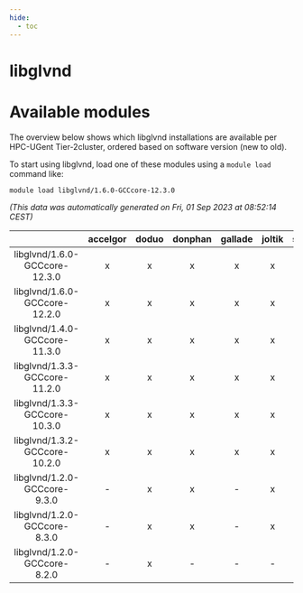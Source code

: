 ```yaml
---
hide:
  - toc
---
```


libglvnd
========

# Available modules


The overview below shows which libglvnd installations are available per HPC-UGent Tier-2cluster, ordered based on software version (new to old).

To start using libglvnd, load one of these modules using a `module load` command like:

```shell
module load libglvnd/1.6.0-GCCcore-12.3.0
```

*(This data was automatically generated on Fri, 01 Sep 2023 at 08:52:14 CEST)*  

| |accelgor|doduo|donphan|gallade|joltik|skitty|swalot|victini|
| :---: | :---: | :---: | :---: | :---: | :---: | :---: | :---: | :---: |
|libglvnd/1.6.0-GCCcore-12.3.0|x|x|x|x|x|x|x|x|
|libglvnd/1.6.0-GCCcore-12.2.0|x|x|x|x|x|x|x|x|
|libglvnd/1.4.0-GCCcore-11.3.0|x|x|x|x|x|x|x|x|
|libglvnd/1.3.3-GCCcore-11.2.0|x|x|x|x|x|x|x|x|
|libglvnd/1.3.3-GCCcore-10.3.0|x|x|x|x|x|x|x|x|
|libglvnd/1.3.2-GCCcore-10.2.0|x|x|x|x|x|x|x|x|
|libglvnd/1.2.0-GCCcore-9.3.0|-|x|x|-|x|x|x|x|
|libglvnd/1.2.0-GCCcore-8.3.0|-|x|x|-|x|x|-|x|
|libglvnd/1.2.0-GCCcore-8.2.0|-|x|-|-|-|-|x|-|
